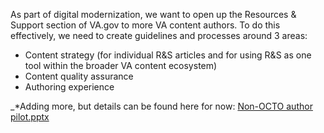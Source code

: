 
As part of digital modernization, we want to open up the Resources & Support section of VA.gov to more VA content authors. To do this effectively, we need to create guidelines and processes around 3 areas:

- Content strategy (for individual R&S articles and for using R&S as one tool within the broader VA content ecosystem)
- Content quality assurance
- Authoring experience

_*Adding more, but details can be found here for now: [Non-OCTO author pilot.pptx](https://github.com/department-of-veterans-affairs/va.gov-team/files/7942108/Non-OCTO.author.pilot.pptx)
